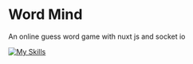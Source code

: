 # Word Mind

An online guess word game with nuxt js and socket io

[![My Skills](https://skillicons.dev/icons?i=html,css,js,ts,vue,nuxt,vuetify)](https://github.com/hosseinyn)



